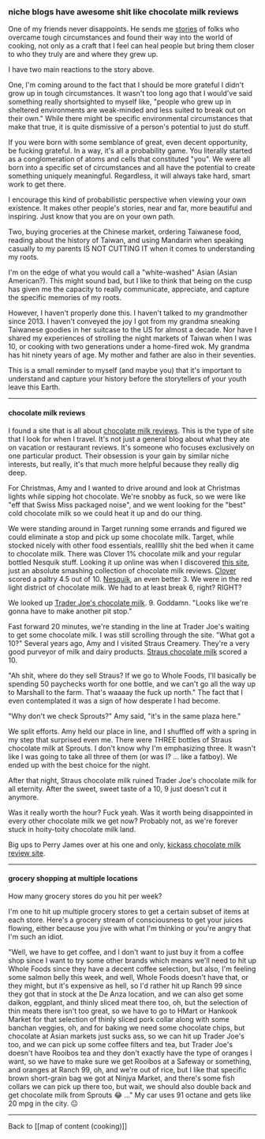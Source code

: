 ### niche blogs have awesome shit like chocolate milk reviews

One of my friends never disappoints. He sends me [stories](https://www.latimes.com/food/story/2019-10-16/seoul-boyle-heights-east-la-tacos-itaewon-el-pino-323) of folks who overcame tough circumstances and found their way into the world of cooking, not only as a craft that I feel can heal people but bring them closer to who they truly are and where they grew up.

I have two main reactions to the story above.

One, I'm coming around to the fact that I should be more grateful I didn't grow up in tough circumstances. It wasn't too long ago that I would've said something really shortsighted to myself like, "people who grew up in sheltered environments are weak-minded and less suited to break out on their own." While there might be specific environmental circumstances that make that true, it is quite dismissive of a person's potential to just do stuff.

If you were born with some semblance of great, even decent opportunity, be fucking grateful. In a way, it's all a probability game. You literally started as a conglomeration of atoms and cells that constituted "you". We were all born into a specific set of circumstances and all have the potential to create something uniquely meaningful. Regardless, it will always take hard, smart work to get there. 

I encourage this kind of probabilistic perspective when viewing your own existence. It makes other people's stories, near and far, more beautiful and inspiring. Just know that you are on your own path.

Two, buying groceries at the Chinese market, ordering Taiwanese food, reading about the history of Taiwan, and using Mandarin when speaking casually to my parents IS NOT CUTTING IT when it comes to understanding my roots.

I'm on the edge of what you would call a "white-washed" Asian (Asian American?). This might sound bad, but I like to think that being on the cusp has given me the capacity to really communicate, appreciate, and capture the specific memories of my roots.

However, I haven't properly done this. I haven't talked to my grandmother since 2013. I haven't conveyed the joy I got from my grandma sneaking Taiwanese goodies in her suitcase to the US for almost a decade. Nor have I shared my experiences of strolling the night markets of Taiwan when I was 10, or cooking with two generations under a home-fired wok. My grandma has hit ninety years of age. My mother and father are also in their seventies.

This is a small reminder to myself (and maybe you) that it's important to understand and capture your history before the storytellers of your youth leave this Earth.

---

#### chocolate milk reviews

I found a site that is all about [chocolate milk reviews](https://www.afoolzerrand.com). This is the type of site that I look for when I travel. It's not just a general blog about what they ate on vacation or restaurant reviews. It's someone who focuses exclusively on one particular product. Their obsession is your gain by similar niche interests, but really, it's that much more helpful because they really dig deep.

For Christmas, Amy and I wanted to drive around and look at Christmas lights while sipping hot chocolate. We're snobby as fuck, so we were like "eff that Swiss Miss packaged noise", and we went looking for the "best" cold chocolate milk so we could heat it up and do our thing.

We were standing around in Target running some errands and figured we could eliminate a stop and pick up some chocolate milk. Target, while stocked nicely with other food essentials, reallllly shit the bed when it came to chocolate milk. There was Clover 1% chocolate milk and your regular bottled Nesquik stuff. Looking it up online was when I discovered [this site](https://www.afoolzerrand.com), just an absolute smashing collection of chocolate milk reviews. [Clover](https://www.afoolzerrand.com/home/clover-sonoma-reduced-fat-chocolate-milk?rq=sonoma) scored a paltry 4.5 out of 10. [Nesquik](https://www.afoolzerrand.com/home/nestle-nesquik-low-fat-chocolate-milk?rq=nesquik), an even better 3. We were in the red light district of chocolate milk. We had to at least break 6, right? RIGHT?

We looked up [Trader Joe's chocolate milk](https://www.afoolzerrand.com/home/trader-joes-chocolate-milk?rq=trader). 9. Goddamn. "Looks like we're gonna have to make another pit stop."

Fast forward 20 minutes, we're standing in the line at Trader Joe's waiting to get some chocolate milk. I was still scrolling through the site. "What got a 10?" Several years ago, Amy and I visited Straus Creamery. They're a very good purveyor of milk and dairy products. [Straus chocolate milk](https://www.afoolzerrand.com/home/straus-family-creamery-organic-chocolate-milk?rq=straus) scored a 10.

"Ah shit, where do they sell Straus? If we go to Whole Foods, I'll basically be spending 50 paychecks worth for one bottle, and we can't go all the way up to Marshall to the farm. That's waaaay the fuck up north." The fact that I even contemplated it was a sign of how desperate I had become.

"Why don't we check Sprouts?" Amy said, "it's in the same plaza here."
  
We split efforts. Amy held our place in line, and I shuffled off with a spring in my step that surprised even me. There were THREE bottles of Straus chocolate milk at Sprouts. I don't know why I'm emphasizing three. It wasn't like I was going to take all three of them (or was I? … like a fatboy). We ended up with the best choice for the night.
  
After that night, Straus chocolate milk ruined Trader Joe's chocolate milk for all eternity. After the sweet, sweet taste of a 10, 9 just doesn't cut it anymore.

Was it really worth the hour? Fuck yeah. Was it worth being disappointed in every other chocolate milk we get now? Probably not, as we're forever stuck in hoity-toity chocolate milk land.

Big ups to Perry James over at his one and only, [kickass chocolate milk review site](https://www.afoolzerrand.com/).

---

#### grocery shopping at multiple locations

How many grocery stores do you hit per week?

I'm one to hit up multiple grocery stores to get a certain subset of items at each store. Here's a grocery stream of consciousness to get your juices flowing, either because you jive with what I'm thinking or you're angry that I'm such an idiot.

"Well, we have to get coffee, and I don't want to just buy it from a coffee shop since I want to try some other brands which means we'll need to hit up Whole Foods since they have a decent coffee selection, but also, I'm feeling some salmon belly this week, and well, Whole Foods doesn't have that, or they might, but it's expensive as hell, so I'd rather hit up Ranch 99 since they got that in stock at the De Anza location, and we can also get some daikon, eggplant, and thinly sliced meat there too, oh, but the selection of thin meats there isn't too great, so we have to go to HMart or Hankook Market for that selection of thinly sliced pork collar along with some banchan veggies, oh, and for baking we need some chocolate chips, but chocolate at Asian markets just sucks ass, so we can hit up Trader Joe's too, and we can pick up some coffee filters and tea, but Trader Joe's doesn't have Rooibos tea and they don't exactly have the type of oranges I want, so we have to make sure we get Rooibos at a Safeway or something, and oranges at Ranch 99, oh, and we're out of rice, but I like that specific brown short-grain bag we got at Ninjya Market, and there's some fish collars we can pick up there too, but wait, we should also double back and get chocolate milk from Sprouts 😂 …" My car uses 91 octane and gets like 20 mpg in the city. 😐

---

Back to [[map of content (cooking)]]